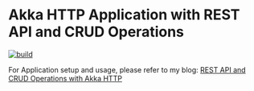 # Akka HTTP Application with REST API and CRUD Operations 

[![build](https://github.com/ajtechdeveloper/BasicAkkaHTTP/actions/workflows/build.yml/badge.svg)](https://github.com/ajtechdeveloper/BasicAkkaHTTP/actions/workflows/build.yml)

For Application setup and usage, please refer to my blog: [REST API and CRUD Operations with Akka HTTP](http://softwaredevelopercentral.blogspot.in/2017/09/rest-api-and-crud-operations-with-akka.html)
